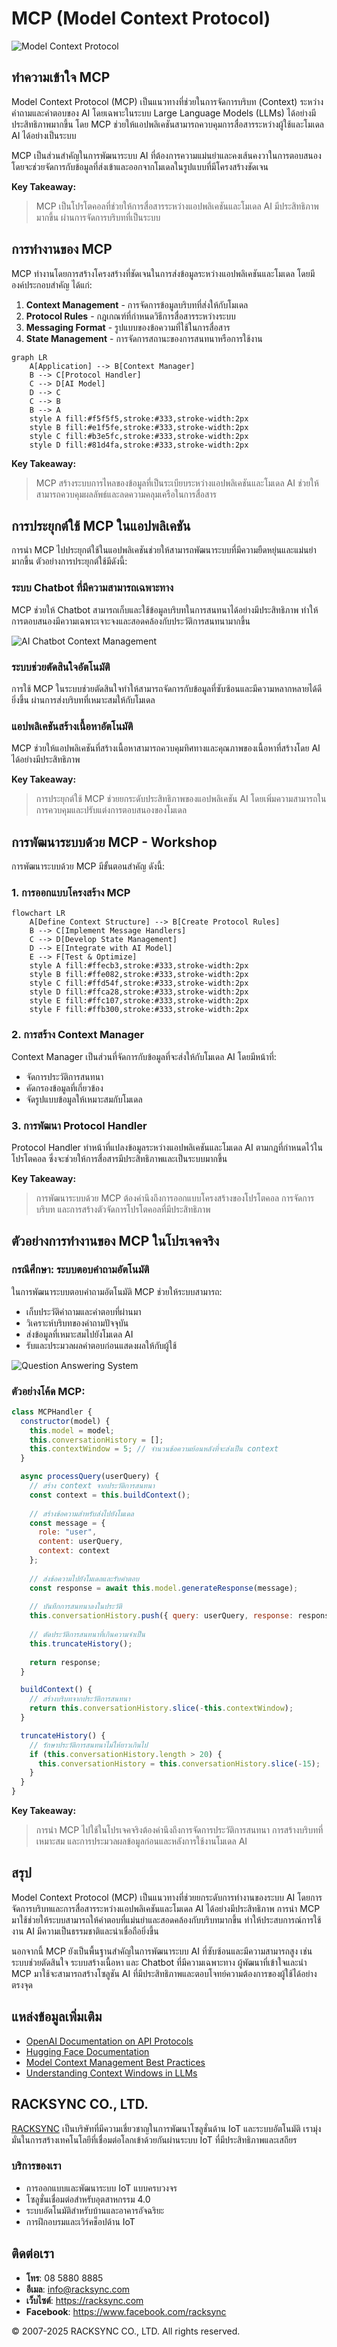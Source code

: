 # MCP (Model Context Protocol)

![Model Context Protocol](https://www.google.com/search?q=model+context+protocol+ai+architecture&tbm=isch)

## ทำความเข้าใจ MCP

Model Context Protocol (MCP) เป็นแนวทางที่ช่วยในการจัดการบริบท (Context) ระหว่างคำถามและคำตอบของ AI โดยเฉพาะในระบบ Large Language Models (LLMs) ได้อย่างมีประสิทธิภาพมากขึ้น โดย MCP ช่วยให้แอปพลิเคชันสามารถควบคุมการสื่อสารระหว่างผู้ใช้และโมเดล AI ได้อย่างเป็นระบบ

MCP เป็นส่วนสำคัญในการพัฒนาระบบ AI ที่ต้องการความแม่นยำและคงเส้นคงวาในการตอบสนอง โดยจะช่วยจัดการกับข้อมูลที่ส่งเข้าและออกจากโมเดลในรูปแบบที่มีโครงสร้างชัดเจน

**Key Takeaway:**
> MCP เป็นโปรโตคอลที่ช่วยให้การสื่อสารระหว่างแอปพลิเคชันและโมเดล AI มีประสิทธิภาพมากขึ้น ผ่านการจัดการบริบทที่เป็นระบบ

## การทำงานของ MCP

MCP ทำงานโดยการสร้างโครงสร้างที่ชัดเจนในการส่งข้อมูลระหว่างแอปพลิเคชันและโมเดล โดยมีองค์ประกอบสำคัญ ได้แก่:

1. **Context Management** - การจัดการข้อมูลบริบทที่ส่งให้กับโมเดล
2. **Protocol Rules** - กฎเกณฑ์ที่กำหนดวิธีการสื่อสารระหว่างระบบ
3. **Messaging Format** - รูปแบบของข้อความที่ใช้ในการสื่อสาร
4. **State Management** - การจัดการสถานะของการสนทนาหรือการใช้งาน

```mermaid
graph LR
    A[Application] --> B[Context Manager]
    B --> C[Protocol Handler]
    C --> D[AI Model]
    D --> C
    C --> B
    B --> A
    style A fill:#f5f5f5,stroke:#333,stroke-width:2px
    style B fill:#e1f5fe,stroke:#333,stroke-width:2px
    style C fill:#b3e5fc,stroke:#333,stroke-width:2px
    style D fill:#81d4fa,stroke:#333,stroke-width:2px
```

**Key Takeaway:**
> MCP สร้างระบบการไหลของข้อมูลที่เป็นระเบียบระหว่างแอปพลิเคชันและโมเดล AI ช่วยให้สามารถควบคุมผลลัพธ์และลดความคลุมเครือในการสื่อสาร

## การประยุกต์ใช้ MCP ในแอปพลิเคชัน

การนำ MCP ไปประยุกต์ใช้ในแอปพลิเคชันช่วยให้สามารถพัฒนาระบบที่มีความยืดหยุ่นและแม่นยำมากขึ้น ตัวอย่างการประยุกต์ใช้มีดังนี้:

### ระบบ Chatbot ที่มีความสามารถเฉพาะทาง

MCP ช่วยให้ Chatbot สามารถเก็บและใช้ข้อมูลบริบทในการสนทนาได้อย่างมีประสิทธิภาพ ทำให้การตอบสนองมีความเฉพาะเจาะจงและสอดคล้องกับประวัติการสนทนามากขึ้น

![AI Chatbot Context Management](https://www.google.com/search?q=AI+chatbot+context+management&tbm=isch)

### ระบบช่วยตัดสินใจอัตโนมัติ

การใช้ MCP ในระบบช่วยตัดสินใจทำให้สามารถจัดการกับข้อมูลที่ซับซ้อนและมีความหลากหลายได้ดียิ่งขึ้น ผ่านการส่งบริบทที่เหมาะสมให้กับโมเดล

### แอปพลิเคชันสร้างเนื้อหาอัตโนมัติ

MCP ช่วยให้แอปพลิเคชันที่สร้างเนื้อหาสามารถควบคุมทิศทางและคุณภาพของเนื้อหาที่สร้างโดย AI ได้อย่างมีประสิทธิภาพ

**Key Takeaway:**
> การประยุกต์ใช้ MCP ช่วยยกระดับประสิทธิภาพของแอปพลิเคชัน AI โดยเพิ่มความสามารถในการควบคุมและปรับแต่งการตอบสนองของโมเดล

## การพัฒนาระบบด้วย MCP - Workshop

การพัฒนาระบบด้วย MCP มีขั้นตอนสำคัญ ดังนี้:

### 1. การออกแบบโครงสร้าง MCP

```mermaid
flowchart LR
    A[Define Context Structure] --> B[Create Protocol Rules]
    B --> C[Implement Message Handlers]
    C --> D[Develop State Management]
    D --> E[Integrate with AI Model]
    E --> F[Test & Optimize]
    style A fill:#ffecb3,stroke:#333,stroke-width:2px
    style B fill:#ffe082,stroke:#333,stroke-width:2px
    style C fill:#ffd54f,stroke:#333,stroke-width:2px
    style D fill:#ffca28,stroke:#333,stroke-width:2px
    style E fill:#ffc107,stroke:#333,stroke-width:2px
    style F fill:#ffb300,stroke:#333,stroke-width:2px
```

### 2. การสร้าง Context Manager

Context Manager เป็นส่วนที่จัดการกับข้อมูลที่จะส่งให้กับโมเดล AI โดยมีหน้าที่:
- จัดการประวัติการสนทนา
- คัดกรองข้อมูลที่เกี่ยวข้อง
- จัดรูปแบบข้อมูลให้เหมาะสมกับโมเดล

### 3. การพัฒนา Protocol Handler

Protocol Handler ทำหน้าที่แปลงข้อมูลระหว่างแอปพลิเคชันและโมเดล AI ตามกฎที่กำหนดไว้ในโปรโตคอล ซึ่งจะช่วยให้การสื่อสารมีประสิทธิภาพและเป็นระบบมากขึ้น

**Key Takeaway:**
> การพัฒนาระบบด้วย MCP ต้องคำนึงถึงการออกแบบโครงสร้างของโปรโตคอล การจัดการบริบท และการสร้างตัวจัดการโปรโตคอลที่มีประสิทธิภาพ

## ตัวอย่างการทำงานของ MCP ในโปรเจคจริง

### กรณีศึกษา: ระบบตอบคำถามอัตโนมัติ

ในการพัฒนาระบบตอบคำถามอัตโนมัติ MCP ช่วยให้ระบบสามารถ:
- เก็บประวัติคำถามและคำตอบที่ผ่านมา
- วิเคราะห์บริบทของคำถามปัจจุบัน
- ส่งข้อมูลที่เหมาะสมไปยังโมเดล AI
- รับและประมวลผลคำตอบก่อนแสดงผลให้กับผู้ใช้

![Question Answering System](https://www.google.com/search?q=AI+question+answering+system+architecture&tbm=isch)

### ตัวอย่างโค้ด MCP:

```javascript
class MCPHandler {
  constructor(model) {
    this.model = model;
    this.conversationHistory = [];
    this.contextWindow = 5; // จำนวนข้อความย้อนหลังที่จะส่งเป็น context
  }

  async processQuery(userQuery) {
    // สร้าง context จากประวัติการสนทนา
    const context = this.buildContext();
    
    // สร้างข้อความสำหรับส่งไปยังโมเดล
    const message = {
      role: "user",
      content: userQuery,
      context: context
    };
    
    // ส่งข้อความไปยังโมเดลและรับคำตอบ
    const response = await this.model.generateResponse(message);
    
    // บันทึกการสนทนาลงในประวัติ
    this.conversationHistory.push({ query: userQuery, response: response });
    
    // ตัดประวัติการสนทนาที่เกินความจำเป็น
    this.truncateHistory();
    
    return response;
  }

  buildContext() {
    // สร้างบริบทจากประวัติการสนทนา
    return this.conversationHistory.slice(-this.contextWindow);
  }

  truncateHistory() {
    // รักษาประวัติการสนทนาไม่ให้ยาวเกินไป
    if (this.conversationHistory.length > 20) {
      this.conversationHistory = this.conversationHistory.slice(-15);
    }
  }
}
```

**Key Takeaway:**
> การนำ MCP ไปใช้ในโปรเจคจริงต้องคำนึงถึงการจัดการประวัติการสนทนา การสร้างบริบทที่เหมาะสม และการประมวลผลข้อมูลก่อนและหลังการใช้งานโมเดล AI

## สรุป

Model Context Protocol (MCP) เป็นแนวทางที่ช่วยยกระดับการทำงานของระบบ AI โดยการจัดการบริบทและการสื่อสารระหว่างแอปพลิเคชันและโมเดล AI ได้อย่างมีประสิทธิภาพ การนำ MCP มาใช้ช่วยให้ระบบสามารถให้คำตอบที่แม่นยำและสอดคล้องกับบริบทมากขึ้น ทำให้ประสบการณ์การใช้งาน AI มีความเป็นธรรมชาติและน่าเชื่อถือยิ่งขึ้น

นอกจากนี้ MCP ยังเป็นพื้นฐานสำคัญในการพัฒนาระบบ AI ที่ซับซ้อนและมีความสามารถสูง เช่น ระบบช่วยตัดสินใจ ระบบสร้างเนื้อหา และ Chatbot ที่มีความเฉพาะทาง ผู้พัฒนาที่เข้าใจและนำ MCP มาใช้จะสามารถสร้างโซลูชัน AI ที่มีประสิทธิภาพและตอบโจทย์ความต้องการของผู้ใช้ได้อย่างตรงจุด

## แหล่งข้อมูลเพิ่มเติม

- [OpenAI Documentation on API Protocols](https://platform.openai.com/docs)
- [Hugging Face Documentation](https://huggingface.co/docs)
- [Model Context Management Best Practices](https://www.google.com/search?q=model+context+management+best+practices)
- [Understanding Context Windows in LLMs](https://www.google.com/search?q=understanding+context+windows+in+llms)

## RACKSYNC CO., LTD.

[RACKSYNC](https://github.com/racksync) เป็นบริษัทที่มีความเชี่ยวชาญในการพัฒนาโซลูชั่นด้าน IoT และระบบอัตโนมัติ เรามุ่งมั่นในการสร้างเทคโนโลยีที่เชื่อมต่อโลกเข้าด้วยกันผ่านระบบ IoT ที่มีประสิทธิภาพและเสถียร

### บริการของเรา
- การออกแบบและพัฒนาระบบ IoT แบบครบวงจร
- โซลูชั่นเชื่อมต่อสำหรับอุตสาหกรรม 4.0
- ระบบอัตโนมัติสำหรับบ้านและอาคารอัจฉริยะ
- การฝึกอบรมและเวิร์คช็อปด้าน IoT

## ติดต่อเรา
- **โทร**: 08 5880 8885
- **อีเมล**: info@racksync.com
- **เว็บไซต์**: https://racksync.com
- **Facebook**: https://www.facebook.com/racksync

© 2007-2025 RACKSYNC CO., LTD. All rights reserved.

